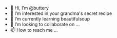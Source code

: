 - 👋 Hi, I’m @buttery
- 👀 I’m interested in your grandma's secret recipe
- 🌱 I’m currently learning beautifulsoup
- 💞️ I’m looking to collaborate on ...
- 📫 How to reach me ...

<!---
dawnlum/dawnlum is a ✨ special ✨ repository because its `README.md` (this file) appears on your GitHub profile.
You can click the Preview link to take a look at your changes.
--->
